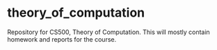 # theory_of_computation
Repository for CS500, Theory of Computation. This will mostly contain homework and reports for the course.
